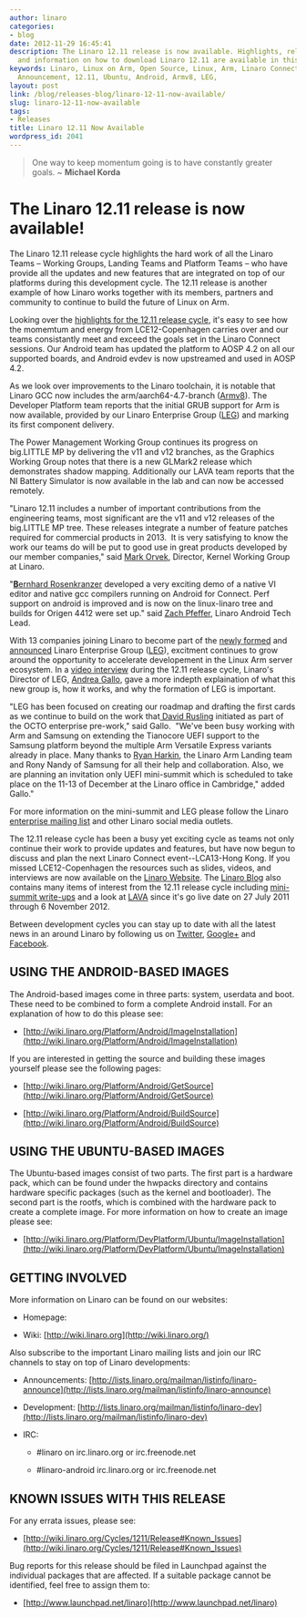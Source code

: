 ```yaml
---
author: linaro
categories:
- blog
date: 2012-11-29 16:45:41
description: The Linaro 12.11 release is now available. Highlights, release notes
  and information on how to download Linaro 12.11 are available in this post.
keywords: Linaro, Linux on Arm, Open Source, Linux, Arm, Linaro Connect, Release,
  Announcement, 12.11, Ubuntu, Android, Armv8, LEG,
layout: post
link: /blog/releases-blog/linaro-12-11-now-available/
slug: linaro-12-11-now-available
tags:
- Releases
title: Linaro 12.11 Now Available
wordpress_id: 2041
---
```


> One way to keep momentum going is to have constantly greater goals. ~ **Michael Korda** 

# The Linaro 12.11 release is now available!

The Linaro 12.11 release cycle highlights the hard work of all the Linaro Teams – Working Groups, Landing Teams and Platform Teams – who have provide all the updates and new features that are integrated on top of our platforms during this development cycle. The 12.11 release is another example of how Linaro works together with its members, partners and community to continue to build the future of Linux on Arm.



Looking over the [highlights for the 12.11 release cycle](https://wiki.linaro.org/Cycles/1211/Release), it's easy to see how the momemtum and energy from LCE12-Copenhagen carries over and our teams consistantly meet and exceed the goals set in the Linaro Connect sessions. Our Android team has updated the platform to AOSP 4.2 on all our supported boards, and Android evdev is now upstreamed and used in AOSP 4.2.



As we look over improvements to the Linaro toolchain, it is notable that Linaro GCC now includes the arm/aarch64-4.7-branch ([Armv8](/blog/armv8-64-bit-mini-summit-at-lce12-copenhagen/)). The Developer Platform team reports that the initial GRUB support for Arm is now available, provided by our Linaro Enterprise Group ([LEG](/groups/leg/)) and marking its first component delivery.



The Power Management Working Group continues its progress on big.LITTLE MP by delivering the v11 and v12 branches, as the Graphics Working Group notes that there is a new GLMark2 release which demonstrates shadow mapping. Additionally our LAVA team reports that the NI Battery Simulator is now available in the lab and can now be accessed remotely.


"Linaro 12.11 includes a number of important contributions from the engineering teams, most significant are the v11 and v12 releases of the big.LITTLE MP tree. These releases integrate a number of feature patches required for commercial products in 2013.  It is very satisfying to know the work our teams do will be put to good use in great products developed by our member companies," said [Mark Orvek](/about/), Director, Kernel Working Group at Linaro.



"[**B**ernhard Rosenkranzer](/about/) developed a very exciting demo of a native VI editor and native gcc compilers running on Android for Connect. Perf support on android is improved and is now on the linux-linaro tree and builds for Origen 4412 were set up." said [Zach Pfeffer](/about/), Linaro Android Tech Lead.



With 13 companies joining Linaro to become part of the [newly formed](/groups/leg/) and [announced](/news/industry-leaders-collaborate-to-accelerate-software-ecosystem-for-arm-servers-and-join-linaro/) Linaro Enterprise Group ([LEG](https://wiki.linaro.org/LEG/)), excitment continues to grow around the opportunity to accelerate developement in the Linux Arm server ecosystem. In a [video interview](http://youtu.be/kANJ9iGD3GI) during the 12.11 release cycle, Linaro's Director of LEG, [Andrea Gallo](/about/), gave a more indepth explaination of what this new group is, how it works, and why the formation of LEG is important.



"LEG has been focused on creating our roadmap and drafting the first cards as we continue to build on the work that[ David Rusling](/about/) initiated as part of the OCTO enterprise pre-work," said Gallo.  "We've been busy working with Arm and Samsung on extending the Tianocore UEFI support to the Samsung platform beyond the multiple Arm Versatile Express variants already in place. Many thanks to [Ryan Harkin](/about/), the Linaro Arm Landing team and Rony Nandy of Samsung for all their help and collaboration. Also, we are planning an invitation only UEFI mini-summit which is scheduled to take place on the 11-13 of December at the Linaro office in Cambridge," added Gallo."

For more information on the mini-summit and LEG please follow the Linaro [enterprise mailing list](http://lists.linaro.org/mailman/listinfo/linaro-enterprise) and other Linaro social media outlets.



The 12.11 release cycle has been a busy yet exciting cycle as teams not only continue their work to provide updates and features, but have now begun to discuss and plan the next Linaro Connect event--LCA13-Hong Kong. If you missed LCE12-Copenhagen the resources such as slides, videos, and interviews are now available on the [Linaro Website](/blog/summary-of-the-android-mini-summit-at-connect-copenhagen-2012/). The [Linaro Blog](/blog/) also contains many items of interest from the 12.11 release cycle including [mini-summit write-ups](/blog/armv8-64-bit-mini-summit-at-lce12-copenhagen/) and a look at [LAVA](/blog/watch-lava-erupt-with-growth-as-new-tests-are-added/) since it's go live date on 27 July 2011 through 6 November 2012.



Between development cycles you can stay up to date with all the latest news in an around Linaro by following us on [Twitter](https://twitter.com/LinaroOrg), [Google+](https://plus.google.com/+LinaroOnAir) and [Facebook](https://www.facebook.com/LinaroOrg).

## USING THE ANDROID-BASED IMAGES

The Android-based images come in three parts: system, userdata and boot. These need to be combined to form a complete Android install. For an explanation of how to do this please see:

  * [http://wiki.linaro.org/Platform/Android/ImageInstallation](http://wiki.linaro.org/Platform/Android/ImageInstallation)


If you are interested in getting the source and building these images yourself please see the following pages:


  * [http://wiki.linaro.org/Platform/Android/GetSource](http://wiki.linaro.org/Platform/Android/GetSource)


  * [http://wiki.linaro.org/Platform/Android/BuildSource](http://wiki.linaro.org/Platform/Android/BuildSource)

## USING THE UBUNTU-BASED IMAGES

The Ubuntu-based images consist of two parts. The first part is a hardware pack, which can be found under the hwpacks directory and contains hardware specific packages (such as the kernel and bootloader). The second part is the rootfs, which is combined with the hardware pack to create a complete image. For more information on how to create an image please see:

  * [http://wiki.linaro.org/Platform/DevPlatform/Ubuntu/ImageInstallation](http://wiki.linaro.org/Platform/DevPlatform/Ubuntu/ImageInstallation)

## GETTING INVOLVED

More information on Linaro can be found on our websites:

  * Homepage: [](/)


  * Wiki: [http://wiki.linaro.org](http://wiki.linaro.org/)


Also subscribe to the important Linaro mailing lists and join our IRC channels to stay on top of Linaro developments:


  * Announcements: [http://lists.linaro.org/mailman/listinfo/linaro-announce](http://lists.linaro.org/mailman/listinfo/linaro-announce)


  * Development: [http://lists.linaro.org/mailman/listinfo/linaro-dev](http://lists.linaro.org/mailman/listinfo/linaro-dev)


  * IRC:


    * #linaro on irc.linaro.org or irc.freenode.net


    * #linaro-android irc.linaro.org or irc.freenode.net

## KNOWN ISSUES WITH THIS RELEASE


For any errata issues, please see:


  * [http://wiki.linaro.org/Cycles/1211/Release#Known_Issues](http://wiki.linaro.org/Cycles/1211/Release#Known_Issues)


Bug reports for this release should be filed in Launchpad against the individual packages that are affected. If a suitable package cannot be identified, feel free to assign them to:


  * [http://www.launchpad.net/linaro](http://www.launchpad.net/linaro)